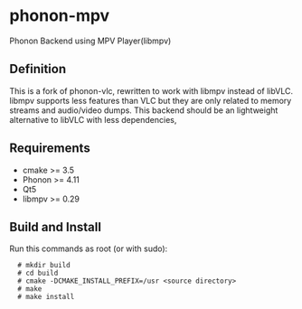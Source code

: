 # phonon-mpv
Phonon Backend using MPV Player(libmpv)

## Definition
This is a fork of phonon-vlc, rewritten to work with libmpv instead of libVLC.
libmpv supports less features than VLC but they are only related to memory streams and audio/video dumps.
This backend should be an lightweight alternative to libVLC with less dependencies,

## Requirements
- cmake >= 3.5
- Phonon >= 4.11
- Qt5
- libmpv >= 0.29

## Build and Install
Run this commands as root (or with sudo):

```
  # mkdir build
  # cd build
  # cmake -DCMAKE_INSTALL_PREFIX=/usr <source directory>
  # make
  # make install
```
